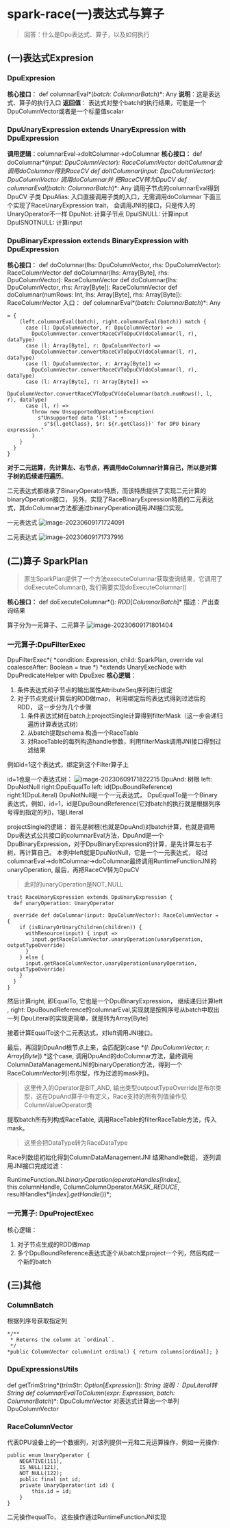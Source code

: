 # spark-race(一)表达式与算子

>回答：什么是Dpu表达式、算子，以及如何执行

## (一)表达式Expresion

### DpuExpresion

**核心接口**：
def columnarEval*(*batch: ColumnarBatch*)*: Any
**说明**：这是表达式、算子的执行入口
**返回值**： 表达式对整个batch的执行结果，可能是一个DpuColumnVector或者是一个标量值scalar



### DpuUnaryExpression extends UnaryExpression with DpuExpression

**调用逻辑**：columnarEval→doItColumnar->doColumnar
**核心接口：**
def doColumnar*(*input: DpuColumnVector*)*: RaceColumnVector
doItColumnar会调用doColumnar得到RaceCV
def doItColumnar*(*input: DpuColumnVector*)*: DpuColumnVector
调用doColumnar并 把RaceCV转为DpuCV
def columnarEval*(*batch: ColumnarBatch*)*: Any
调用子节点的columnarEval得到DpuCV
子类
DpuAlias: 入口直接调用子类的入口，无需调用doColumnar
下面三个实现了RaceUnaryExpression trait， 会调用JNI的接口，只是传入的UnaryOperator不一样
DpuNot: 计算子节点
DpuISNULL: 计算input
DpuISNOTNULL:  计算input


### DpuBinaryExpression extends BinaryExpression with DpuExpression

**核心接口**：
def doColumnar(lhs: DpuColumnVector, rhs: DpuColumnVector): RaceColumnVector
def doColumnar(lhs: Array[Byte], rhs: DpuColumnVector): RaceColumnVector
def doColumnar(lhs: DpuColumnVector, rhs: Array[Byte]): RaceColumnVector
def doColumnar(numRows: Int, lhs: Array[Byte], rhs: Array[Byte]): RaceColumnVector
入口：
def columnarEval*(*batch: ColumnarBatch*)*: Any

```
= {
    (left.columnarEval(batch), right.columnarEval(batch)) match {
      case (l: DpuColumnVector, r: DpuColumnVector) =>
        DpuColumnVector.convertRaceCVToDpuCV(doColumnar(l, r), dataType)
      case (l: Array[Byte], r: DpuColumnVector) =>
        DpuColumnVector.convertRaceCVToDpuCV(doColumnar(l, r), dataType)
      case (l: DpuColumnVector, r: Array[Byte]) =>
        DpuColumnVector.convertRaceCVToDpuCV(doColumnar(l, r), dataType)
      case (l: Array[Byte], r: Array[Byte]) =>
        DpuColumnVector.convertRaceCVToDpuCV(doColumnar(batch.numRows(), l, r), dataType)
      case (l, r) =>
        throw new UnsupportedOperationException(
          s"Unsupported data '($l: " +
            s"${l.getClass}, $r: ${r.getClass})' for DPU binary expression."
        )
    }
  }
}
```

**对于二元运算，先计算左、右节点，再调用doColumnar计算自己，所以是对算子树的后续递归遍历**。

二元表达式都继承了BinaryOperator特质，而该特质提供了实现二元计算的binaryOperation接口，
另外，实现了RaceBinaryExpression特质的二元表达式，其doColumnar方法都通过binaryOperation调用JNI接口实现。

一元表达式
![image-20230609171724091](https://piggo-picture.oss-cn-hangzhou.aliyuncs.com/image-20230609171724091.png)

二元表达式
![image-20230609171737916](https://piggo-picture.oss-cn-hangzhou.aliyuncs.com/image-20230609171737916.png)

## (二)算子 SparkPlan

>原生SparkPlan提供了一个方法executeColumnar获取查询结果，它调用了doExecuteColumnar(), 我们需要实现doExecuteColumnar()

**核心接口：**
def doExecuteColumnar*()*: RDD*[*ColumnarBatch*]*
描述：产出查询结果

算子分为一元算子、二元算子
![image-20230609171801404](https://piggo-picture.oss-cn-hangzhou.aliyuncs.com/image-20230609171801404.png)

### 一元算子:DpuFilterExec

DpuFilterExec*(
                          *condition: Expression,
                          child: SparkPlan,
                          override val coalesceAfter: Boolean = true
                        *) *extends UnaryExecNode with DpuPredicateHelper with DpuExec
**核心逻辑**：

1. 条件表达式和子节点的输出属性AttributeSeq序列进行绑定
2. 对子节点完成计算后的RDD做map，  利用绑定后的表达式得到过滤后的RDD， 这一步分为几个步骤
    1. 条件表达式树在batch上projectSingle计算得到filterMask（这一步会递归遍历计算表达式树）
    2. 从batch提取schema 构造一个RaceTable
    3. 对RaceTable的每列构造handle参数，利用filterMask调用JNI接口得到过滤结果


例如id=1这个表达式，绑定到这个Filter算子上

id=1也是一个表达式树：
![image-20230609171822215](https://piggo-picture.oss-cn-hangzhou.aliyuncs.com/image-20230609171822215.png)
DpuAnd: 树根
left: DpuNotNull
right:DpuEqualTo
left: id(DpuBoundReference)
right:1(DpuLiteral)
DpuNotNull是一个一元表达式，
DpuEqualTo是一个Binary表达式，例如，id=1，id是DpuBoundReference(它对batch的执行就是根据列序号得到指定的列)，1是Literal

projectSingle的逻辑： 
首先是树根(也就是DpuAnd)对batch计算，也就是调用Dpu表达式公共接口的columnarEval方法，DpuAnd是一个DpuBinaryExpression，对于DpuBinaryExpression的计算，是先计算左右子树，再计算自己。
本例中left就是DpuNotNull，它是一个一元表达式， 经过columnarEval→doItColumnar→doColumnar最终调用RuntimeFunctionJNI的unaryOperation, 最后，再把RaceCV转为DpuCV

>此时的unaryOperation是NOT_NULL

```
trait RaceUnaryExpression extends DpuUnaryExpression {
  def unaryOperation: UnaryOperator

  override def doColumnar(input: DpuColumnVector): RaceColumnVector = {
    if (isBinaryOrUnaryChildren(children)) {
      withResource(input) { input =>
        input.getRaceColumnVector.unaryOperation(unaryOperation, outputTypeOverride)
      }
    } else {
      input.getRaceColumnVector.unaryOperation(unaryOperation, outputTypeOverride)
    }
  }
}
```


然后计算right, 即EqualTo, 它也是一个DpuBinaryExpression， 继续递归计算left , right:
DpuBoundReference的columnarEval,实现就是按照序号从batch中取出一列
DpuLiteral的实现更简单，就是转为Array[Byte]

接着计算EqualTo这个二元表达式，对left调用JNI接口。

最后，再回到DpuAnd根节点上来，会匹配到case *(*l: DpuColumnVector, r: Array*[*Byte*])  *这个case, 调用DpuAnd的doColumnar方法，最终调用ColumnDataManagementJNI的binaryOperation方法，得到一个RaceColumnVector列(布尔型，作为过滤的mask列)。

>这里传入的Operator是BIT_AND, 输出类型outpoutTypeOverride是布尔类型，这在DpuAnd算子中有定义，Race支持的所有列值操作见ColumnValueOperator类


提取batch所有列构成RaceTable, 调用RaceTable的filterRaceTable方法，传入mask。

>这里会把DataType转为RaceDataType

Race列数组初始化得到ColumnDataManagementJNI 结果handle数组， 逐列调用JNI接口完成过滤：

RuntimeFunctionJNI.*binaryOperation(*operateHandles*[*index*]*, this.columnHandle, ColumnColumnOperator.*MASK_REDUCE*, resultHandles*[*index*]*.getHandle*())*;


### 一元算子: DpuProjectExec

核心逻辑：

1. 对子节点生成的RDD做map
2. 多个DpuBoundReference表达式逐个从batch里project一个列，然后构成一个新的batch



## (三)其他

### ColumnBatch

根据列序号获取指定列

```
*/**
 * Returns the column at `ordinal`.
 */
*public ColumnVector column(int ordinal) { return columns[ordinal]; }
```




### DpuExpressionsUtils 

def getTrimString*(*trimStr: Option*[*Expression*])*: String 
说明： DpuLiteral转String
def columnarEvalToColumn*(*expr: Expression, batch: ColumnarBatch*)*: DpuColumnVector
对表达式计算出一个单列DpuColumnVector



### RaceColumnVector

代表DPU设备上的一个数据列，对该列提供一元和二元运算操作，例如一元操作:

```
public enum UnaryOperator {
    NEGATIVE(111),
    IS_NULL(121),
    NOT_NULL(122);
    public final int id;
    private UnaryOperator(int id) {
        this.id = id;
    }
}
```

二元操作equalTo， 这些操作通过RuntimeFunctionJNI实现

